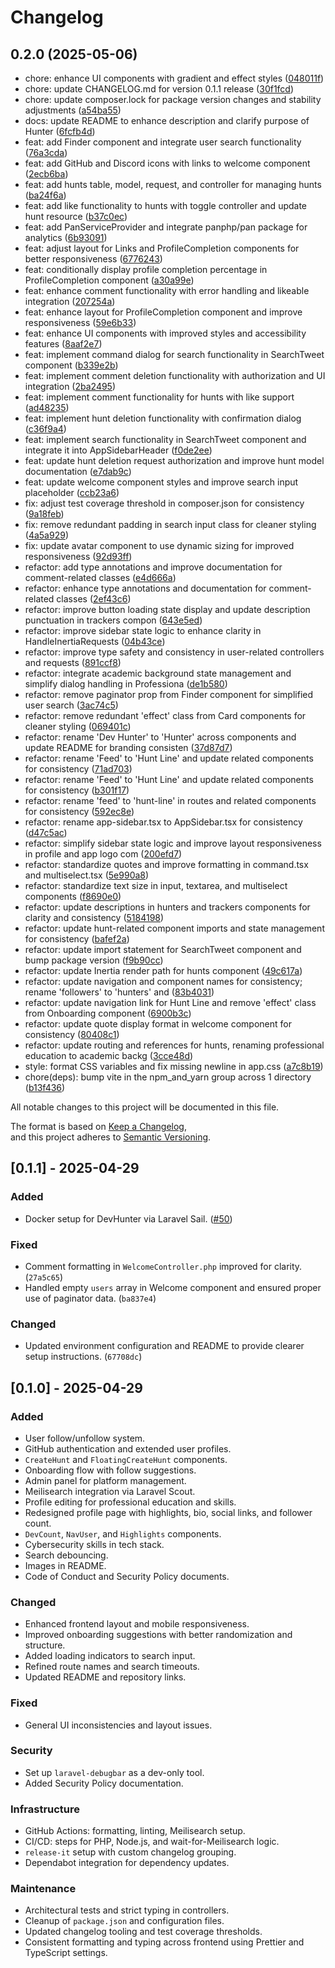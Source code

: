 # Changelog

## 0.2.0 (2025-05-06)

* chore: enhance UI components with gradient and effect styles ([048011f](https://github.com/akira-io/devhunter/commit/048011f))
* chore: update CHANGELOG.md for version 0.1.1 release ([30f1fcd](https://github.com/akira-io/devhunter/commit/30f1fcd))
* chore: update composer.lock for package version changes and stability adjustments ([a54ba55](https://github.com/akira-io/devhunter/commit/a54ba55))
* docs: update README to enhance description and clarify purpose of Hunter ([6fcfb4d](https://github.com/akira-io/devhunter/commit/6fcfb4d))
* feat: add Finder component and integrate user search functionality ([76a3cda](https://github.com/akira-io/devhunter/commit/76a3cda))
* feat: add GitHub and Discord icons with links to welcome component ([2ecb6ba](https://github.com/akira-io/devhunter/commit/2ecb6ba))
* feat: add hunts table, model, request, and controller for managing hunts ([ba24f6a](https://github.com/akira-io/devhunter/commit/ba24f6a))
* feat: add like functionality to hunts with toggle controller and update hunt resource ([b37c0ec](https://github.com/akira-io/devhunter/commit/b37c0ec))
* feat: add PanServiceProvider and integrate panphp/pan package for analytics ([6b93091](https://github.com/akira-io/devhunter/commit/6b93091))
* feat: adjust layout for Links and ProfileCompletion components for better responsiveness ([6776243](https://github.com/akira-io/devhunter/commit/6776243))
* feat: conditionally display profile completion percentage in ProfileCompletion component ([a30a99e](https://github.com/akira-io/devhunter/commit/a30a99e))
* feat: enhance comment functionality with error handling and likeable integration ([207254a](https://github.com/akira-io/devhunter/commit/207254a))
* feat: enhance layout for ProfileCompletion component and improve responsiveness ([59e6b33](https://github.com/akira-io/devhunter/commit/59e6b33))
* feat: enhance UI components with improved styles and accessibility features ([8aaf2e7](https://github.com/akira-io/devhunter/commit/8aaf2e7))
* feat: implement command dialog for search functionality in SearchTweet component ([b339e2b](https://github.com/akira-io/devhunter/commit/b339e2b))
* feat: implement comment deletion functionality with authorization and UI integration ([2ba2495](https://github.com/akira-io/devhunter/commit/2ba2495))
* feat: implement comment functionality for hunts with like support ([ad48235](https://github.com/akira-io/devhunter/commit/ad48235))
* feat: implement hunt deletion functionality with confirmation dialog ([c36f9a4](https://github.com/akira-io/devhunter/commit/c36f9a4))
* feat: implement search functionality in SearchTweet component and integrate it into AppSidebarHeader ([f0de2ee](https://github.com/akira-io/devhunter/commit/f0de2ee))
* feat: update hunt deletion request authorization and improve hunt model documentation ([e7dab9c](https://github.com/akira-io/devhunter/commit/e7dab9c))
* feat: update welcome component styles and improve search input placeholder ([ccb23a6](https://github.com/akira-io/devhunter/commit/ccb23a6))
* fix: adjust test coverage threshold in composer.json for consistency ([9a18feb](https://github.com/akira-io/devhunter/commit/9a18feb))
* fix: remove redundant padding in search input class for cleaner styling ([4a5a929](https://github.com/akira-io/devhunter/commit/4a5a929))
* fix: update avatar component to use dynamic sizing for improved responsiveness ([92d93ff](https://github.com/akira-io/devhunter/commit/92d93ff))
* refactor: add type annotations and improve documentation for comment-related classes ([e4d666a](https://github.com/akira-io/devhunter/commit/e4d666a))
* refactor: enhance type annotations and documentation for comment-related classes ([2ef43c6](https://github.com/akira-io/devhunter/commit/2ef43c6))
* refactor: improve button loading state display and update description punctuation in trackers compon ([643e5ed](https://github.com/akira-io/devhunter/commit/643e5ed))
* refactor: improve sidebar state logic to enhance clarity in HandleInertiaRequests ([04b43ce](https://github.com/akira-io/devhunter/commit/04b43ce))
* refactor: improve type safety and consistency in user-related controllers and requests ([891ccf8](https://github.com/akira-io/devhunter/commit/891ccf8))
* refactor: integrate academic background state management and simplify dialog handling in Professiona ([de1b580](https://github.com/akira-io/devhunter/commit/de1b580))
* refactor: remove paginator prop from Finder component for simplified user search ([3ac74c5](https://github.com/akira-io/devhunter/commit/3ac74c5))
* refactor: remove redundant 'effect' class from Card components for cleaner styling ([069401c](https://github.com/akira-io/devhunter/commit/069401c))
* refactor: rename 'Dev Hunter' to 'Hunter' across components and update README for branding consisten ([37d87d7](https://github.com/akira-io/devhunter/commit/37d87d7))
* refactor: rename 'Feed' to 'Hunt Line' and update related components for consistency ([71ad703](https://github.com/akira-io/devhunter/commit/71ad703))
* refactor: rename 'Feed' to 'Hunt Line' and update related components for consistency ([b301f17](https://github.com/akira-io/devhunter/commit/b301f17))
* refactor: rename 'feed' to 'hunt-line' in routes and related components for consistency ([592ec8e](https://github.com/akira-io/devhunter/commit/592ec8e))
* refactor: rename app-sidebar.tsx to AppSidebar.tsx for consistency ([d47c5ac](https://github.com/akira-io/devhunter/commit/d47c5ac))
* refactor: simplify sidebar state logic and improve layout responsiveness in profile and app logo com ([200efd7](https://github.com/akira-io/devhunter/commit/200efd7))
* refactor: standardize quotes and improve formatting in command.tsx and multiselect.tsx ([5e990a8](https://github.com/akira-io/devhunter/commit/5e990a8))
* refactor: standardize text size in input, textarea, and multiselect components ([f8690e0](https://github.com/akira-io/devhunter/commit/f8690e0))
* refactor: update descriptions in hunters and trackers components for clarity and consistency ([5184198](https://github.com/akira-io/devhunter/commit/5184198))
* refactor: update hunt-related component imports and state management for consistency ([bafef2a](https://github.com/akira-io/devhunter/commit/bafef2a))
* refactor: update import statement for SearchTweet component and bump package version ([f9b90cc](https://github.com/akira-io/devhunter/commit/f9b90cc))
* refactor: update Inertia render path for hunts component ([49c617a](https://github.com/akira-io/devhunter/commit/49c617a))
* refactor: update navigation and component names for consistency; rename 'followers' to 'hunters' and ([83b4031](https://github.com/akira-io/devhunter/commit/83b4031))
* refactor: update navigation link for Hunt Line and remove 'effect' class from Onboarding component ([6900b3c](https://github.com/akira-io/devhunter/commit/6900b3c))
* refactor: update quote display format in welcome component for consistency ([80408c1](https://github.com/akira-io/devhunter/commit/80408c1))
* refactor: update routing and references for hunts, renaming professional education to academic backg ([3cce48d](https://github.com/akira-io/devhunter/commit/3cce48d))
* style: format CSS variables and fix missing newline in app.css ([a7c8b19](https://github.com/akira-io/devhunter/commit/a7c8b19))
* chore(deps): bump vite in the npm_and_yarn group across 1 directory ([b13f436](https://github.com/akira-io/devhunter/commit/b13f436))

All notable changes to this project will be documented in this file.

The format is based on [Keep a Changelog](https://keepachangelog.com/en/1.0.0/),  
and this project adheres to [Semantic Versioning](https://semver.org/spec/v2.0.0.html).

## [0.1.1] - 2025-04-29

### Added

- Docker setup for DevHunter via Laravel Sail. ([#50](https://github.com/akira-io/devhunter/pull/50))

### Fixed

- Comment formatting in `WelcomeController.php` improved for clarity. (`27a5c65`)
- Handled empty `users` array in Welcome component and ensured proper use of paginator data. (`ba837e4`)

### Changed

- Updated environment configuration and README to provide clearer setup instructions. (`67708dc`)

## [0.1.0] - 2025-04-29

### Added

- User follow/unfollow system.
- GitHub authentication and extended user profiles.
- `CreateHunt` and `FloatingCreateHunt` components.
- Onboarding flow with follow suggestions.
- Admin panel for platform management.
- Meilisearch integration via Laravel Scout.
- Profile editing for professional education and skills.
- Redesigned profile page with highlights, bio, social links, and follower count.
- `DevCount`, `NavUser`, and `Highlights` components.
- Cybersecurity skills in tech stack.
- Search debouncing.
- Images in README.
- Code of Conduct and Security Policy documents.

### Changed

- Enhanced frontend layout and mobile responsiveness.
- Improved onboarding suggestions with better randomization and structure.
- Added loading indicators to search input.
- Refined route names and search timeouts.
- Updated README and repository links.

### Fixed

- General UI inconsistencies and layout issues.

### Security

- Set up `laravel-debugbar` as a dev-only tool.
- Added Security Policy documentation.

### Infrastructure

- GitHub Actions: formatting, linting, Meilisearch setup.
- CI/CD: steps for PHP, Node.js, and wait-for-Meilisearch logic.
- `release-it` setup with custom changelog grouping.
- Dependabot integration for dependency updates.

### Maintenance

- Architectural tests and strict typing in controllers.
- Cleanup of `package.json` and configuration files.
- Updated changelog tooling and test coverage thresholds.
- Consistent formatting and typing across frontend using Prettier and TypeScript settings.
